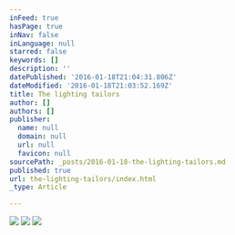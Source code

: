 ```yaml
---
inFeed: true
hasPage: true
inNav: false
inLanguage: null
starred: false
keywords: []
description: ''
datePublished: '2016-01-18T21:04:31.806Z'
dateModified: '2016-01-18T21:03:52.169Z'
title: The lighting tailors
author: []
authors: []
publisher:
  name: null
  domain: null
  url: null
  favicon: null
sourcePath: _posts/2016-01-18-the-lighting-tailors.md
published: true
url: the-lighting-tailors/index.html
_type: Article

---
```

![](https://the-grid-user-content.s3-us-west-2.amazonaws.com/a8d5748c-f7e8-4ccb-a048-ab979cacc9a7.jpg)
![](https://the-grid-user-content.s3-us-west-2.amazonaws.com/bb9222da-58a7-4bf4-8206-750d9df75ccf.jpg)
![](https://the-grid-user-content.s3-us-west-2.amazonaws.com/4eb0235c-18c5-441b-9a55-4e877415ee1e.jpg)